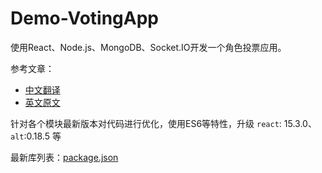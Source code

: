 # Demo-VotingApp

使用React、Node.js、MongoDB、Socket.IO开发一个角色投票应用。

参考文章：

- [中文翻译](http://www.kancloud.cn/kancloud/create-voting-app/63976)
- [英文原文](http://sahatyalkabov.com/create-a-character-voting-app-using-react-nodejs-mongodb-and-socketio/)

针对各个模块最新版本对代码进行优化，使用ES6等特性，升级 `react`: 15.3.0、`alt`:0.18.5 等

最新库列表：[package.json](package.json)
